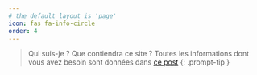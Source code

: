 ```yaml
---
# the default layout is 'page'
icon: fas fa-info-circle
order: 4
---
```


> Qui suis-je ? Que contiendra ce site ? Toutes les informations dont vous avez besoin sont données dans [ce post](https://teptis.github.io/posts/Introduction/)
{: .prompt-tip }

